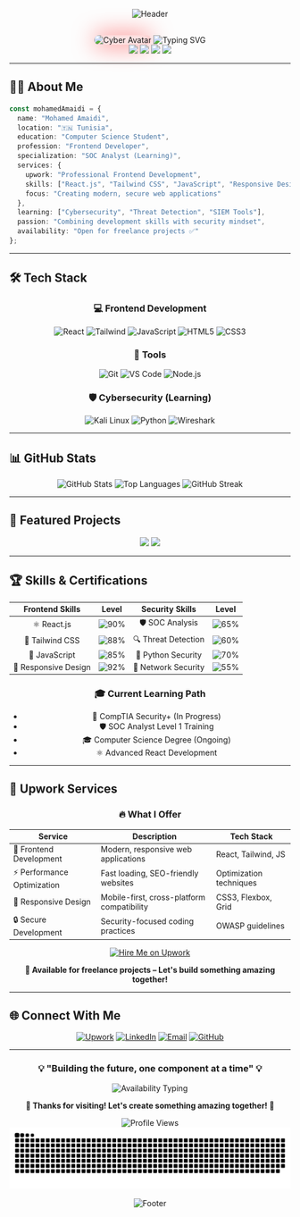 <div align="center">

<!-- Header Banner -->
![Header](https://capsule-render.vercel.app/api?type=waving&height=280&text=MOHAMED%20AMAIDI&fontAlign=50&fontAlignY=40&color=0:FF0000,50:8B0000,100:000000&desc=🔥%20Frontend%20Developer%20|%20Cybersecurity%20Learner%20🔥&animation=twinkling)

<!-- Profile Avatar with Matrix Cyber Vibes -->
<img src="https://media.giphy.com/media/RbDKaczqWovIugyJmW/giphy.gif" alt="Cyber Avatar" width="180" style="border-radius: 20px; box-shadow: 0 0 40px #FF0000AA, inset 0 0 20px #FF000040; margin-top: 16px;" />

<!-- Animated Typing Banner -->
<img src="https://readme-typing-svg.herokuapp.com?font=JetBrains+Mono&size=24&duration=2500&pause=800&color=FF0000&center=true&vCenter=true&width=700&lines=💻+Frontend+Developer+on+Upwork;🔒+Cybersecurity+Learner;🌍+Building+Secure+Web+Apps+Worldwide" alt="Typing SVG" />

<!-- Profile Badges -->
<div>
  <img src="https://img.shields.io/badge/💼-Upwork_Developer-6FDA44?style=for-the-badge&logoColor=white" />
  <img src="https://img.shields.io/badge/🎓-CS_Student-FF0000?style=for-the-badge&logoColor=white" />
  <img src="https://img.shields.io/badge/🇹🇳-Tunisia-8B0000?style=for-the-badge&logoColor=white" />
  <img src="https://img.shields.io/badge/⚡-Available-00FF00?style=for-the-badge&logoColor=white" />
</div>
</div>

---

## 👨‍💻 About Me

```typescript
const mohamedAmaidi = {
  name: "Mohamed Amaidi",
  location: "🇹🇳 Tunisia",
  education: "Computer Science Student",
  profession: "Frontend Developer",
  specialization: "SOC Analyst (Learning)",
  services: {
    upwork: "Professional Frontend Development",
    skills: ["React.js", "Tailwind CSS", "JavaScript", "Responsive Design"],
    focus: "Creating modern, secure web applications"
  },
  learning: ["Cybersecurity", "Threat Detection", "SIEM Tools"],
  passion: "Combining development skills with security mindset",
  availability: "Open for freelance projects ✅"
};
```

---

## 🛠️ Tech Stack

<div align="center">

### 💻 Frontend Development
![React](https://img.shields.io/badge/React-20232A?style=for-the-badge&logo=react&logoColor=61DAFB)
![Tailwind](https://img.shields.io/badge/Tailwind_CSS-38B2AC?style=for-the-badge&logo=tailwind-css&logoColor=white)
![JavaScript](https://img.shields.io/badge/JavaScript-F7DF1E?style=for-the-badge&logo=javascript&logoColor=black)
![HTML5](https://img.shields.io/badge/HTML5-E34F26?style=for-the-badge&logo=html5&logoColor=white)
![CSS3](https://img.shields.io/badge/CSS3-1572B6?style=for-the-badge&logo=css3&logoColor=white)

### 🔧 Tools
![Git](https://img.shields.io/badge/Git-F05032?style=for-the-badge&logo=git&logoColor=white)
![VS Code](https://img.shields.io/badge/VS_Code-0078D4?style=for-the-badge&logo=visual%20studio%20code&logoColor=white)
![Node.js](https://img.shields.io/badge/Node.js-43853D?style=for-the-badge&logo=node.js&logoColor=white)

### 🛡️ Cybersecurity (Learning)
![Kali Linux](https://img.shields.io/badge/Kali_Linux-557C94?style=for-the-badge&logo=kalilinux&logoColor=white)
![Python](https://img.shields.io/badge/Python-3776AB?style=for-the-badge&logo=python&logoColor=white)
![Wireshark](https://img.shields.io/badge/Wireshark-1679A7?style=for-the-badge&logo=wireshark&logoColor=white)

</div>

---

## 📊 GitHub Stats

<div align="center">
  <img height="170em" src="https://github-readme-stats.vercel.app/api?username=AMAIDI-MOHAMED&show_icons=true&theme=radical&include_all_commits=true&count_private=true&hide_border=true&bg_color=000000&title_color=FF0000&text_color=FF0000" alt="GitHub Stats" />
  <img height="170em" src="https://github-readme-stats.vercel.app/api/top-langs/?username=AMAIDI-MOHAMED&layout=compact&theme=radical&hide_border=true&bg_color=000000&title_color=FF0000&text_color=FF0000" alt="Top Languages" />
  <img src="https://streak-stats.demolab.com?user=AMAIDI-MOHAMED&theme=radical&hide_border=true&background=000000&ring=FF0000&fire=FF0000&currStreakLabel=FF0000" alt="GitHub Streak" />
</div>

---

## 🚀 Featured Projects

<div align="center">
  <!-- You can add more repo pins below -->
  <img src="https://github-readme-stats.vercel.app/api/pin/?username=AMAIDI-MOHAMED&repo=repo-exercise&theme=radical&hide_border=true&bg_color=000000&title_color=FF0000&icon_color=FF0000&text_color=FF0000" />
  <img src="https://github-readme-stats.vercel.app/api/pin/?username=AMAIDI-MOHAMED&repo=cyberSecurity&theme=radical&hide_border=true&bg_color=000000&title_color=FF0000&icon_color=FF0000&text_color=FF0000" />
</div>

---

## 🏆 Skills & Certifications

<div align="center">

| **Frontend Skills** | **Level** | **Security Skills** | **Level** |
|:------------------:|:---------:|:-------------------:|:---------:|
| ⚛️ React.js        | ![90%](https://progress-bar.dev/90?color=ff0000) | 🛡️ SOC Analysis      | ![65%](https://progress-bar.dev/65?color=ff0000) |
| 🎨 Tailwind CSS    | ![88%](https://progress-bar.dev/88?color=8b0000) | 🔍 Threat Detection  | ![60%](https://progress-bar.dev/60?color=8b0000) |
| 📜 JavaScript      | ![85%](https://progress-bar.dev/85?color=ff0000) | 🐍 Python Security   | ![70%](https://progress-bar.dev/70?color=ff0000) |
| 📱 Responsive Design | ![92%](https://progress-bar.dev/92?color=8b0000) | 🔐 Network Security | ![55%](https://progress-bar.dev/55?color=8b0000) |

### 🎓 Current Learning Path
- 🔴 CompTIA Security+ (In Progress)
- 🛡️ SOC Analyst Level 1 Training
- 🎓 Computer Science Degree (Ongoing)
- ⚛️ Advanced React Development

</div>

---

## 💼 Upwork Services

<div align="center">

### 🔥 What I Offer

| Service                   | Description                                    | Tech Stack               |
|---------------------------|------------------------------------------------|--------------------------|
| 🎨 Frontend Development   | Modern, responsive web applications            | React, Tailwind, JS      |
| ⚡ Performance Optimization| Fast loading, SEO-friendly websites            | Optimization techniques  |
| 📱 Responsive Design      | Mobile-first, cross-platform compatibility     | CSS3, Flexbox, Grid      |
| 🔒 Secure Development     | Security-focused coding practices              | OWASP guidelines         |

[![Hire Me on Upwork](https://img.shields.io/badge/Hire_Me_on-Upwork-6FDA44?style=for-the-badge&logo=upwork&logoColor=white)](https://www.upwork.com/freelancers/~01cfb22f42e0a5902d?mp_source=share)

**💼 Available for freelance projects – Let's build something amazing together!**

</div>

---

## 🌐 Connect With Me

<div align="center">

[![Upwork](https://img.shields.io/badge/Upwork-6FDA44?style=for-the-badge&logo=upwork&logoColor=white)](https://www.upwork.com/freelancers/~01cfb22f42e0a5902d?mp_source=share)
[![LinkedIn](https://img.shields.io/badge/LinkedIn-0077B5?style=for-the-badge&logo=linkedin&logoColor=white)](https://www.linkedin.com/in/mohamed-amaidi-032714328/)
[![Email](https://img.shields.io/badge/Email-D14836?style=for-the-badge&logo=gmail&logoColor=white)](mailto:amaidim30@gmail.com)
[![GitHub](https://img.shields.io/badge/GitHub-100000?style=for-the-badge&logo=github&logoColor=white)](https://github.com/AMAIDI-MOHAMED)

</div>

---

<div align="center">

### 💡 "Building the future, one component at a time" 💡

<img src="https://readme-typing-svg.herokuapp.com?font=JetBrains+Mono&size=16&duration=3000&pause=1000&color=FF0000&center=true&vCenter=true&width=600&lines=💻+Available+for+freelance+projects;🔒+Secure+Web+Apps;🚀+Let's+connect+and+collaborate!" alt="Availability Typing" />

**🚀 Thanks for visiting! Let's create something amazing together! 🚀**

<img src="https://komarev.com/ghpvc/?username=AMAIDI-MOHAMED&style=for-the-badge&color=FF0000&label=Profile+Views" alt="Profile Views" />

<!-- Snake Animation -->
<img src="https://raw.githubusercontent.com/platane/snk/output/github-contribution-grid-snake-dark.svg" alt="Snake Animation" />

![Footer](https://capsule-render.vercel.app/api?type=waving&height=120&section=footer&color=0:000000,50:8B0000,100:FF0000)

</div>

